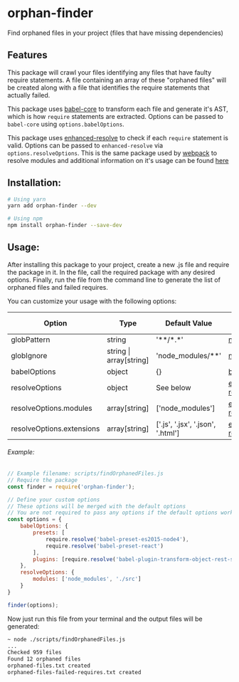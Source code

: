 # orphan-finder
Find orphaned files in your project (files that have missing dependencies)

## Features
This package will crawl your files identifying any files that have faulty require statements.
A file containing an array of these "orphaned files" will be created along with a file that identifies the require statements that actually failed.

This package uses [babel-core](https://github.com/babel/babel/tree/7.0/packages/babel-core) to transform each file and generate it's AST, which is how `require` statements are extracted. Options can be passed to `babel-core` using `options.babelOptions`.

This package uses [enhanced-resolve](https://github.com/webpack/enhanced-resolve) to check if each `require` statement is valid. Options can be passed to `enhanced-resolve` via `options.resolveOptions`. This is the same package used by [webpack](https://webpack.js.org/) to resolve modules and additional information on it's usage can be found [here](https://webpack.js.org/configuration/resolve/)

## Installation:
```sh
# Using yarn
yarn add orphan-finder --dev

# Using npm
npm install orphan-finder --save-dev
```

## Usage:
After installing this package to your project, create a new .js file and require the package in it. In the file, call the required package with any desired options. Finally, run the file from the command line to generate the list of orphaned files and failed requires.

You can customize your usage with the following options:

| Option  | Type | Default Value | More Details |
| ------- | -----| ------------- |--------------|
| globPattern | string | '*\*\/\*.\*'  | [node-glob](https://github.com/isaacs/node-glob#glob-primer) |
| globIgnore | string \| array[string] | 'node_modules\/**' | [node-glob](https://github.com/isaacs/node-glob#glob-primer) |
| babelOptions | object | {} | [babel](https://babeljs.io/docs/core-packages/#options) |
| resolveOptions | object | See below | [enhanced-resolve](https://github.com/webpack/enhanced-resolve#resolver-options) |
| resolveOptions.modules | array[string] | ['node_modules'] | [enhanced-resolve](https://github.com/webpack/enhanced-resolve#resolver-options) |
| resolveOptions.extensions | array[string] | ['.js', '.jsx', '.json', '.html'] | [enhanced-resolve](https://github.com/webpack/enhanced-resolve#resolver-options) |

###### Example:
```js
// Example filename: scripts/findOrphanedFiles.js
// Require the package
const finder = require('orphan-finder');

// Define your custom options
// These options will be merged with the default options
// You are not required to pass any options if the default options work for you
const options = {
    babelOptions: {
        presets: [
            require.resolve('babel-preset-es2015-node4'),
            require.resolve('babel-preset-react')
        ],
        plugins: [require.resolve('babel-plugin-transform-object-rest-spread')]
    },
    resolveOptions: {
        modules: ['node_modules', './src']
    }
}

finder(options);
```

Now just run this file from your terminal and the output files will be generated:
```bash
~ node ./scripts/findOrphanedFiles.js
...
Checked 959 files
Found 12 orphaned files
orphaned-files.txt created
orphaned-files-failed-requires.txt created
```

